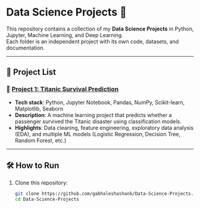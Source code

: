 # Data Science Projects 🚀

This repository contains a collection of my **Data Science Projects** in Python, Jupyter, Machine Learning, and Deep Learning.  
Each folder is an independent project with its own code, datasets, and documentation.

---

## 📂 Project List

### 🔹 [Project 1: Titanic Survival Prediction](./Project%201)
- **Tech stack**: Python, Jupyter Notebook, Pandas, NumPy, Scikit-learn, Matplotlib, Seaborn  
- **Description**: A machine learning project that predicts whether a passenger survived the Titanic disaster using classification models.  
- **Highlights**: Data cleaning, feature engineering, exploratory data analysis (EDA), and multiple ML models (Logistic Regression, Decision Tree, Random Forest, etc.)

---

## 🛠 How to Run

1. Clone this repository:
   ```bash
   git clone https://github.com/gabhaleshashank/Data-Science-Projects.git
   cd Data-Science-Projects
